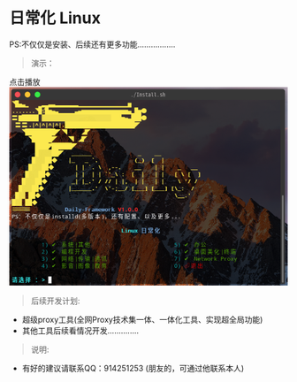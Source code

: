 # 日常化 Linux

PS:不仅仅是安装、后续还有更多功能.................



> 演示：

点击播放
[![asciicast](menu.png)](https://asciinema.org/a/Sy6pgK8xzpOEseGDuKDnSvSHB)
   

> 后续开发计划:
  - 超级proxy工具(全网Proxy技术集一体、一体化工具、实现超全局功能)
  - 其他工具后续看情况开发..............

> 说明:
  - 有好的建议请联系QQ：914251253 (朋友的，可通过他联系本人)
  
